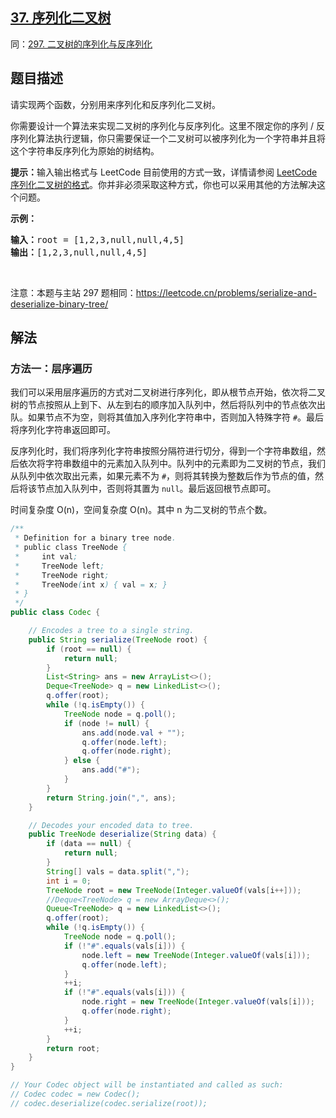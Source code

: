## [37. 序列化二叉树](https://leetcode.cn/problems/xu-lie-hua-er-cha-shu-lcof/)
同：[297. 二叉树的序列化与反序列化](https://leetcode.cn/problems/serialize-and-deserialize-binary-tree/description/)
## 题目描述

<p>请实现两个函数，分别用来序列化和反序列化二叉树。</p>

<p>你需要设计一个算法来实现二叉树的序列化与反序列化。这里不限定你的序列 / 反序列化算法执行逻辑，你只需要保证一个二叉树可以被序列化为一个字符串并且将这个字符串反序列化为原始的树结构。</p>

<p><strong>提示：</strong>输入输出格式与 LeetCode 目前使用的方式一致，详情请参阅&nbsp;<a href="https://support.leetcode.cn/hc/kb/article/1194353/">LeetCode 序列化二叉树的格式</a>。你并非必须采取这种方式，你也可以采用其他的方法解决这个问题。</p>

<p><strong>示例：</strong></p>
<pre>
<strong>输入：</strong>root = [1,2,3,null,null,4,5]
<strong>输出：</strong>[1,2,3,null,null,4,5]
</pre>

<p>&nbsp;</p>

<p>注意：本题与主站 297 题相同：<a href="https://leetcode.cn/problems/serialize-and-deserialize-binary-tree/">https://leetcode.cn/problems/serialize-and-deserialize-binary-tree/</a></p>


## 解法

### 方法一：层序遍历

我们可以采用层序遍历的方式对二叉树进行序列化，即从根节点开始，依次将二叉树的节点按照从上到下、从左到右的顺序加入队列中，然后将队列中的节点依次出队。如果节点不为空，则将其值加入序列化字符串中，否则加入特殊字符 `#`。最后将序列化字符串返回即可。

反序列化时，我们将序列化字符串按照分隔符进行切分，得到一个字符串数组，然后依次将字符串数组中的元素加入队列中。队列中的元素即为二叉树的节点，我们从队列中依次取出元素，如果元素不为 `#`，则将其转换为整数后作为节点的值，然后将该节点加入队列中，否则将其置为 `null`。最后返回根节点即可。

时间复杂度 O(n)，空间复杂度 O(n)。其中 n 为二叉树的节点个数。


```java
/**
 * Definition for a binary tree node.
 * public class TreeNode {
 *     int val;
 *     TreeNode left;
 *     TreeNode right;
 *     TreeNode(int x) { val = x; }
 * }
 */
public class Codec {

    // Encodes a tree to a single string.
    public String serialize(TreeNode root) {
        if (root == null) {
            return null;
        }
        List<String> ans = new ArrayList<>();
        Deque<TreeNode> q = new LinkedList<>();
        q.offer(root);
        while (!q.isEmpty()) {
            TreeNode node = q.poll();
            if (node != null) {
                ans.add(node.val + "");
                q.offer(node.left);
                q.offer(node.right);
            } else {
                ans.add("#");
            }
        }
        return String.join(",", ans);
    }

    // Decodes your encoded data to tree.
    public TreeNode deserialize(String data) {
        if (data == null) {
            return null;
        }
        String[] vals = data.split(",");
        int i = 0;
        TreeNode root = new TreeNode(Integer.valueOf(vals[i++]));
        //Deque<TreeNode> q = new ArrayDeque<>();
        Queue<TreeNode> q = new LinkedList<>();
        q.offer(root);
        while (!q.isEmpty()) {
            TreeNode node = q.poll();
            if (!"#".equals(vals[i])) {
                node.left = new TreeNode(Integer.valueOf(vals[i]));
                q.offer(node.left);
            }
            ++i;
            if (!"#".equals(vals[i])) {
                node.right = new TreeNode(Integer.valueOf(vals[i]));
                q.offer(node.right);
            }
            ++i;
        }
        return root;
    }
}

// Your Codec object will be instantiated and called as such:
// Codec codec = new Codec();
// codec.deserialize(codec.serialize(root));
```